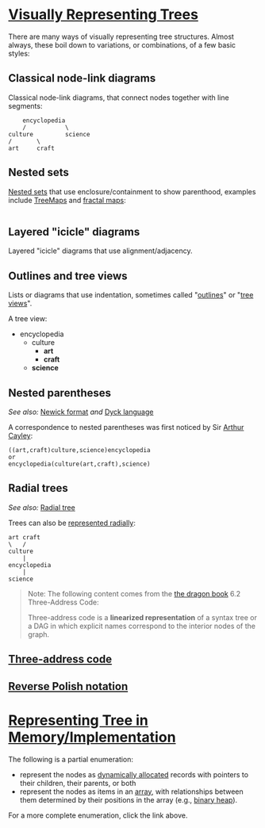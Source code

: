 

# [Visually  Representing Trees ](https://en.wikipedia.org/wiki/Tree_structure#Representing_trees)

There are many ways of visually representing tree structures. Almost always, these boil down to variations, or combinations, of a few basic styles:

## Classical node-link diagrams

Classical node-link diagrams, that connect nodes together with line segments:

```
	encyclopedia
	/			\
culture			science	
/		\
art		craft	

```

## Nested sets

[Nested sets](https://en.wikipedia.org/wiki/Nested_set_model) that use enclosure/containment to show parenthood, examples include [TreeMaps](https://en.wikipedia.org/wiki/Treemapping) and [fractal maps](https://en.wikipedia.org/w/index.php?title=Fractal_space_map&action=edit&redlink=1):

```

```

## Layered "icicle" diagrams

Layered "icicle" diagrams that use alignment/adjacency.

## Outlines and tree views

Lists or diagrams that use indentation, sometimes called "[outlines](https://en.wikipedia.org/wiki/Outline_(hierarchical))" or "[tree views](https://en.wikipedia.org/wiki/Tree_view)".



A tree view:

- encyclopedia
  - culture
    - **art**
    - **craft**
  - **science**



## Nested parentheses

*See also:* [Newick format](https://en.wikipedia.org/wiki/Newick_format) *and* [Dyck language](https://en.wikipedia.org/wiki/Dyck_language)

A correspondence to nested parentheses was first noticed by Sir [Arthur Cayley](https://en.wikipedia.org/wiki/Arthur_Cayley):

```
((art,craft)culture,science)encyclopedia
or
encyclopedia(culture(art,craft),science)
```

## Radial trees

*See also:* [Radial tree](https://en.wikipedia.org/wiki/Radial_tree)

Trees can also be [represented radially](https://en.wikipedia.org/wiki/Radial_tree):

```
art craft
\	/ 
culture
    |
encyclopedia
    |
science
```



> Note: The following content comes from the [the dragon book](https://en.wikipedia.org/wiki/Compilers:_Principles,_Techniques,_and_Tools) 6.2 Three-Address Code:
>
> Three-address code is a **linearized representation** of a syntax tree or a DAG in which explicit names correspond to the interior nodes of the graph. 

## [Three-address code](https://en.wikipedia.org/wiki/Three-address_code)





## [Reverse Polish notation](https://en.wikipedia.org/wiki/Reverse_Polish_notation)







# [Representing Tree in Memory/Implementation](https://en.wikipedia.org/wiki/Tree_(data_structure)#Representations)

The following is a partial enumeration:

- represent the nodes as [dynamically allocated](https://en.wikipedia.org/wiki/Dynamic_memory_allocation) records with pointers to their children, their parents, or both
- represent the nodes as items in an [array](https://en.wikipedia.org/wiki/Array_data_structure), with relationships between them determined by their positions in the array (e.g., [binary heap](https://en.wikipedia.org/wiki/Binary_heap)).

For a more complete enumeration, click the link above.